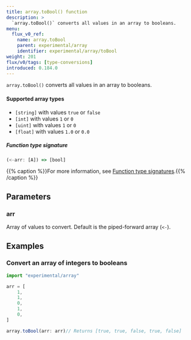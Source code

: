 ```yaml
---
title: array.toBool() function
description: >
  `array.toBool()` converts all values in an array to booleans.
menu:
  flux_v0_ref:
    name: array.toBool
    parent: experimental/array
    identifier: experimental/array/toBool
weight: 201
flux/v0/tags: [type-conversions]
introduced: 0.184.0
---
```


<!------------------------------------------------------------------------------

IMPORTANT: This page was generated from comments in the Flux source code. Any
edits made directly to this page will be overwritten the next time the
documentation is generated. 

To make updates to this documentation, update the function comments above the
function definition in the Flux source code:

https://github.com/influxdata/flux/blob/master/stdlib/experimental/array/array.flux#L179-L179

Contributing to Flux: https://github.com/influxdata/flux#contributing
Fluxdoc syntax: https://github.com/influxdata/flux/blob/master/docs/fluxdoc.md

------------------------------------------------------------------------------->

`array.toBool()` converts all values in an array to booleans.

#### Supported array types

- `[string]` with values `true` or `false`
- `[int]` with values `1` or `0`
- `[uint]` with values `1` or `0`
- `[float]` with values `1.0` or `0.0`

##### Function type signature

```js
(<-arr: [A]) => [bool]
```

{{% caption %}}For more information, see [Function type signatures](/flux/v0/function-type-signatures/).{{% /caption %}}

## Parameters

### arr

Array of values to convert. Default is the piped-forward array (`<-`).




## Examples

### Convert an array of integers to booleans

```js
import "experimental/array"

arr = [
    1,
    1,
    0,
    1,
    0,
]

array.toBool(arr: arr)// Returns [true, true, false, true, false]


```

